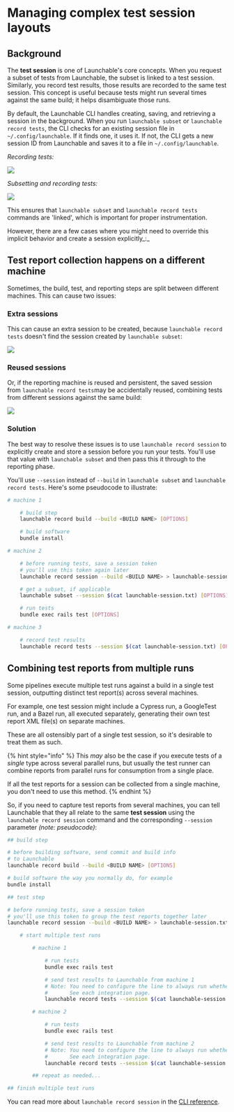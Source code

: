 # Managing complex test session layouts

## Background

The **test session** is one of Launchable's core concepts. When you request a subset of tests from Launchable, the subset is linked to a test session. Similarly, you record test results, those results are recorded to the same test session. This concept is useful because tests might run several times against the same build; it helps disambiguate those runs.

By default, the Launchable CLI handles creating, saving, and retrieving a session in the background. When you run `launchable subset` or `launchable record tests`, the CLI checks for an existing session file in `~/.config/launchable`. If it finds one, it uses it. If not, the CLI gets a new session ID from Launchable and saves it to a file in `~/.config/launchable`.

_Recording tests:_

![](../.gitbook/assets/session-record-tests.png)

_Subsetting and recording tests:_

![](../.gitbook/assets/session-subset-record-tests.png)

This ensures that `launchable subset` and `launchable record tests` commands are 'linked', which is important for proper instrumentation.

However, there are a few cases where you might need to override this implicit behavior and create a session explicitly_:_

## Test report collection happens on a different machine

Sometimes, the build, test, and reporting steps are split between different machines. This can cause two issues:

### Extra sessions

This can cause an extra session to be created, because `launchable record tests` doesn't find the session created by `launchable subset`:

![](../.gitbook/assets/duplicate-sessions.png)

### Reused sessions

Or, if the reporting machine is reused and persistent, the saved session from `launchable record tests`may be accidentally reused, combining tests from different sessions against the same build:

![](../.gitbook/assets/reused-session.png)

### Solution

The best way to resolve these issues is to use `launchable record session` to explicitly create and store a session before you run your tests. You'll use that value with `launchable subset` and then pass this it through to the reporting phase.

You'll use `--session` instead of `--build` in `launchable subset` and `launchable record tests`. Here's some pseudocode to illustrate:

```bash
# machine 1

    # build step
    launchable record build --build <BUILD NAME> [OPTIONS]

    # build software
    bundle install

# machine 2

    # before running tests, save a session token
    # you'll use this token again later
    launchable record session --build <BUILD NAME> > launchable-session.txt

    # get a subset, if applicable
    launchable subset --session $(cat launchable-session.txt) [OPTIONS]

    # run tests
    bundle exec rails test [OPTIONS]

# machine 3

    # record test results
    launchable record tests --session $(cat launchable-session.txt) [OPTIONS]
```

## Combining test reports from multiple runs

Some pipelines execute multiple test runs against a build in a single test session, outputting distinct test report\(s\) across several machines.

For example, one test session might include a Cypress run, a GoogleTest run, and a Bazel run, all executed separately, generating their own test report XML file\(s\) on separate machines.

These are all ostensibly part of a single test session, so it's desirable to treat them as such.

{% hint style="info" %}
This _may_ also be the case if you execute tests of a _single_ type across several parallel runs, but usually the test runner can combine reports from parallel runs for consumption from a single place.

If all the test reports for a session can be collected from a single machine, you don't need to use this method.
{% endhint %}

So, if you need to capture test reports from several machines, you can tell Launchable that they all relate to the same **test session** using the `launchable record session` command and the corresponding `--session` parameter _\(note: pseudocode\)_:

```bash
## build step

# before building software, send commit and build info
# to Launchable
launchable record build --build <BUILD NAME> [OPTIONS]

# build software the way you normally do, for example
bundle install

## test step

# before running tests, save a session token
# you'll use this token to group the test reports together later
launchable record session --build <BUILD NAME> > launchable-session.txt

    # start multiple test runs

        # machine 1

            # run tests
            bundle exec rails test

            # send test results to Launchable from machine 1
            # Note: You need to configure the line to always run whether test run succeeds/fails.
            #       See each integration page.
            launchable record tests --session $(cat launchable-session.txt) [OPTIONS]

        # machine 2

            # run tests
            bundle exec rails test

            # send test results to Launchable from machine 2
            # Note: You need to configure the line to always run whether test run succeeds/fails.
            #       See each integration page.
            launchable record tests --session $(cat launchable-session.txt) [OPTIONS]

        ## repeat as needed...

## finish multiple test runs
```

You can read more about `launchable record session` in the [CLI reference](../resources/cli-reference.md#record-session).

